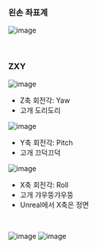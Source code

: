 ### 왼손 좌표계
![image](https://github.com/user-attachments/assets/663ed1a7-d7c5-4a5c-a7cf-45157381e1b7)

<br/>

### ZXY
![image](https://github.com/user-attachments/assets/428cc0d8-4df5-4d71-bd85-d317f01604f8)
- Z축 회전각: Yaw
- 고개 도리도리

![image](https://github.com/user-attachments/assets/00bdc125-ffca-45f3-96bc-00bfce9d775a)
- Y축 회전각: Pitch
- 고개 끄덕끄덕

![image](https://github.com/user-attachments/assets/81ff5043-4991-4e77-ad49-141b72bf24fd)
- X축 회전각: Roll
- 고개 갸우뚱갸우뚱
- Unreal에서 X축은 정면

<br/>

![image](https://github.com/user-attachments/assets/bc218e71-95e5-468f-a463-dc579bf6fafa)
![image](https://github.com/user-attachments/assets/69ef11d4-c6c9-47f7-b7fb-52894848b17b)

